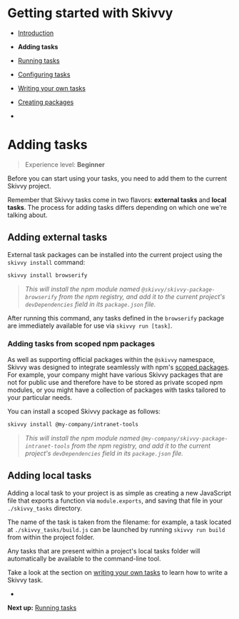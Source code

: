 # Getting started with Skivvy

- [Introduction](00-introduction.md)
- **Adding tasks**
- [Running tasks](02-running-tasks.md)
- [Configuring tasks](03-configuring-tasks.md)
- [Writing your own tasks](04-writing-tasks.md)
- [Creating packages](05-creating-packages.md)

-

# Adding tasks

> Experience level: **Beginner**

Before you can start using your tasks, you need to add them to the current Skivvy project.

Remember that Skivvy tasks come in two flavors: **external tasks** and **local tasks**. The process for adding tasks differs depending on which one we're talking about.


## Adding external tasks

External task packages can be installed into the current project using the `skivvy install` command:

```bash
skivvy install browserify
```

> _This will install the npm module named `@skivvy/skivvy-package-browserify` from the npm registry, and add it to the current project's `devDependencies` field in its `package.json` file._

After running this command, any tasks defined in the `browserify` package are immediately available for use via `skivvy run [task]`.


### Adding tasks from scoped npm packages

As well as supporting official packages within the `@skivvy` namespace, Skivvy was designed to integrate seamlessly with npm's [scoped packages](https://docs.npmjs.com/misc/scope). For example, your company might have various Skivvy packages that are not for public use and therefore have to be stored as private scoped npm modules, or you might have a collection of packages with tasks tailored to your particular needs.

You can install a scoped Skivvy package as follows:

```bash
skivvy install @my-company/intranet-tools
```

> _This will install the npm module named `@my-company/skivvy-package-intranet-tools` from the npm registry, and add it to the current project's `devDependencies` field in its `package.json` file._



## Adding local tasks

Adding a local task to your project is as simple as creating a new JavaScript file that exports a function via `module.exports`, and saving that file in your `./skivvy_tasks` directory.

The name of the task is taken from the filename: for example, a task located at `./skivvy_tasks/build.js` can be launched by running `skivvy run build` from within the project folder.

Any tasks that are present within a project's local tasks folder will automatically be available to the command-line tool.

Take a look at the section on [writing your own tasks](04-writing-tasks.md) to learn how to write a Skivvy task.

-

**Next up:** [Running tasks](02-running-tasks.md)
